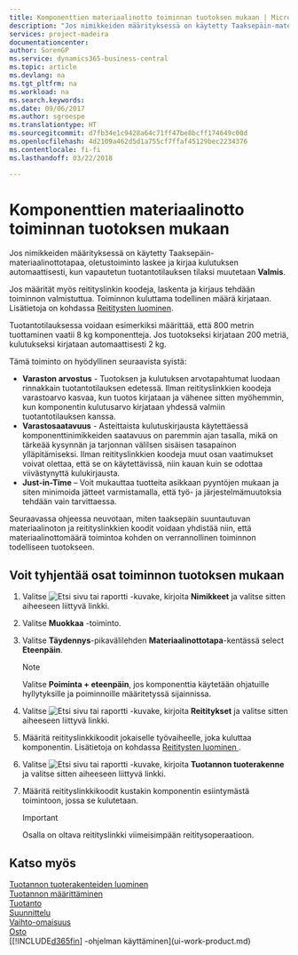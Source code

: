 ```yaml
---
title: Komponenttien materiaalinotto toiminnan tuotoksen mukaan | Microsoft Docs
description: "Jos nimikkeiden määrityksessä on käytetty Taaksepäin-materiaalinottotapaa, oletustoiminto laskee ja kirjaa kulutuksen automaattisesti, kun vapautetun tuotantotilauksen tilaksi muutetaan **Valmis**. Lisätietoja on kohdassa Materiaalinottotapa."
services: project-madeira
documentationcenter: 
author: SorenGP
ms.service: dynamics365-business-central
ms.topic: article
ms.devlang: na
ms.tgt_pltfrm: na
ms.workload: na
ms.search.keywords: 
ms.date: 09/06/2017
ms.author: sgroespe
ms.translationtype: HT
ms.sourcegitcommit: d7fb34e1c9428a64c71ff47be8bcff174649c00d
ms.openlocfilehash: 4d2109a462d5d1a755cf7ffaf45129bec2234376
ms.contentlocale: fi-fi
ms.lasthandoff: 03/22/2018

---
```

# <a name="flush-components-according-to-operation-output"></a>Komponenttien materiaalinotto toiminnan tuotoksen mukaan
Jos nimikkeiden määrityksessä on käytetty Taaksepäin-materiaalinottotapaa, oletustoiminto laskee ja kirjaa kulutuksen automaattisesti, kun vapautetun tuotantotilauksen tilaksi muutetaan **Valmis**.  

Jos määrität myös reitityslinkin koodeja, laskenta ja kirjaus tehdään toiminnon valmistuttua. Toiminnon kuluttama todellinen määrä kirjataan. Lisätietoja on kohdassa [Reititysten luominen](production-how-to-create-routings.md).  

Tuotantotilauksessa voidaan esimerkiksi määrittää, että 800 metrin tuottaminen vaatii 8 kg komponentteja. Jos tuotokseksi kirjataan 200 metriä, kulutukseksi kirjataan automaattisesti 2 kg.  

Tämä toiminto on hyödyllinen seuraavista syistä:  

-   **Varaston arvostus** - Tuotoksen ja kulutuksen arvotapahtumat luodaan rinnakkain tuotantotilauksen edetessä. Ilman reitityslinkkien koodeja varastoarvo kasvaa, kun tuotos kirjataan ja vähenee sitten myöhemmin, kun komponentin kulutusarvo kirjataan yhdessä valmiin tuotantotilauksen kanssa.  
-   **Varastosaatavuus** - Asteittaista kulutuskirjausta käytettäessä komponenttinimikkeiden saatavuus on paremmin ajan tasalla, mikä on tärkeää kysynnän ja tarjonnan välilsen sisäisen tasapainon ylläpitämiseksi. Ilman reitityslinkkien koodeja muut osan vaatimukset voivat olettaa, että se on käytettävissä, niin kauan kuin se odottaa viivästynyttä kulukirjausta.  
-   **Just-in-Time** – Voit mukauttaa tuotteita asikkaan pyyntöjen mukaan ja siten minimoida jätteet varmistamalla, että työ- ja järjestelmämuutoksia tehdään vain tarvittaessa.  

Seuraavassa ohjeessa neuvotaan, miten taaksepäin suuntautuvan materiaalinoton ja reitityslinkkien koodit voidaan yhdistää niin, että materiaalinottomäärä toimintoa kohden on verrannollinen toiminnon todelliseen tuotokseen.  

## <a name="to-flush-components-according-to-operation-output"></a>Voit tyhjentää osat toiminnon tuotoksen mukaan  
1.  Valitse ![Etsi sivu tai raportti](media/ui-search/search_small.png "Etsi sivu tai raportti -kuvake") -kuvake, kirjoita **Nimikkeet** ja valitse sitten aiheeseen liittyvä linkki.  
2.  Valitse **Muokkaa** -toiminto.  
3.  Valitse **Täydennys**-pikavälilehden **Materiaalinottotapa**-kentässä select **Eteenpäin**.  

    > [!NOTE]  
    >  Valitse **Poiminta + eteenpäin**, jos komponenttia käytetään ohjatuille hyllytyksille ja poiminnoille määritetyssä sijainnissa.  

4.  Valitse ![Etsi sivu tai raportti](media/ui-search/search_small.png "Etsi sivu tai raportti -kuvake") -kuvake, kirjoita **Reititykset** ja valitse sitten aiheeseen liittyvä linkki.  
5.  Määritä reitityslinkkikoodit jokaiselle työvaiheelle, joka kuluttaa komponentin. Lisätietoja on kohdassa [Reititysten luominen ](production-how-to-create-routings.md).  
6.  Valitse ![Etsi sivu tai raportti](media/ui-search/search_small.png "Etsi sivu tai raportti -kuvake") -kuvake, kirjoita **Tuotannon tuoterakenne** ja valitse sitten aiheeseen liittyvä linkki.  
7.  Määritä reitityslinkkikoodit kustakin komponentin esiintymästä toimintoon, jossa se kulutetaan.

    > [!IMPORTANT]  
    >  Osalla on oltava reitityslinkki viimeisimpään reititysoperaatioon.  

## <a name="see-also"></a>Katso myös  
[Tuotannon tuoterakenteiden luominen](production-how-to-create-production-boms.md)  
[Tuotannon määrittäminen](production-configure-production-processes.md)  
[Tuotanto](production-manage-manufacturing.md)    
[Suunnittelu](production-planning.md)   
[Vaihto-omaisuus](inventory-manage-inventory.md)  
[Osto](purchasing-manage-purchasing.md)  
[[!INCLUDE[d365fin](includes/d365fin_md.md)] -ohjelman käyttäminen](ui-work-product.md)

